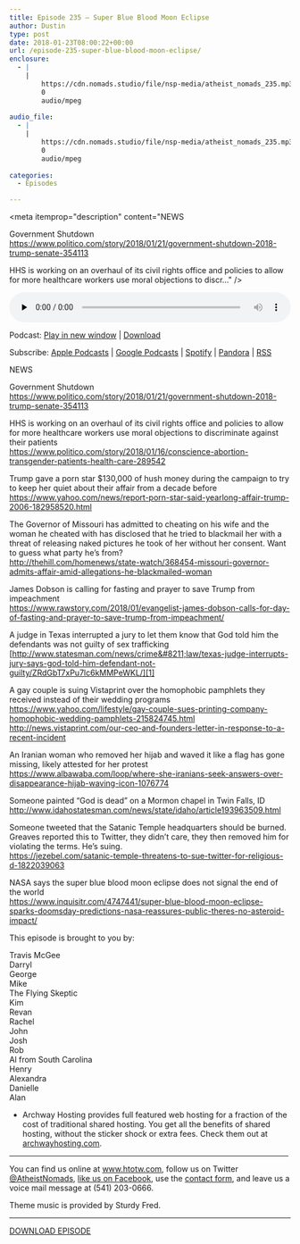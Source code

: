 ```yaml
---
title: ﻿Episode 235 – Super Blue Blood Moon Eclipse
author: Dustin
type: post
date: 2018-01-23T08:00:22+00:00
url: /﻿episode-235-super-blue-blood-moon-eclipse/
enclosure:
  - |
    |
        https://cdn.nomads.studio/file/nsp-media/atheist_nomads_235.mp3
        0
        audio/mpeg
        
audio_file:
  - |
    |
        https://cdn.nomads.studio/file/nsp-media/atheist_nomads_235.mp3
        0
        audio/mpeg
        
categories:
  - Episodes

---
```

<div itemscope itemtype="http://schema.org/AudioObject">
  <meta itemprop="name" content="﻿Episode 235 &#8211; Super Blue Blood Moon Eclipse" />
  
  <meta itemprop="uploadDate" content="2018-01-23T01:00:22-07:00" />
  
  <meta itemprop="encodingFormat" content="audio/mpeg" />
  
  <meta itemprop="description" content="NEWS

Government Shutdown
https://www.politico.com/story/2018/01/21/government-shutdown-2018-trump-senate-354113

HHS is working on an overhaul of its civil rights office and policies to allow for more healthcare workers use moral objections to discr..." />
  
  <meta itemprop="contentUrl" content="https://dts.podtrac.com/redirect.mp3/cdn.nomads.studio/file/nsp-media/atheist_nomads_235.mp3" />
  </p> 
  
  <div class="powerpress_player" id="powerpress_player_8498">
    <audio class="wp-audio-shortcode" id="audio-1681-242" preload="none" style="width: 100%;" controls="controls"><source type="audio/mpeg" src="https://dts.podtrac.com/redirect.mp3/cdn.nomads.studio/file/nsp-media/atheist_nomads_235.mp3?_=242" /><a href="https://dts.podtrac.com/redirect.mp3/cdn.nomads.studio/file/nsp-media/atheist_nomads_235.mp3">https://dts.podtrac.com/redirect.mp3/cdn.nomads.studio/file/nsp-media/atheist_nomads_235.mp3</a></audio>
  </div>
</div>

<p class="powerpress_links powerpress_links_mp3">
  Podcast: <a href="https://dts.podtrac.com/redirect.mp3/cdn.nomads.studio/file/nsp-media/atheist_nomads_235.mp3" class="powerpress_link_pinw" target="_blank" title="Play in new window" onclick="return powerpress_pinw('https://htotw.com/?powerpress_pinw=1681-podcast');" rel="nofollow">Play in new window</a> | <a href="https://dts.podtrac.com/redirect.mp3/cdn.nomads.studio/file/nsp-media/atheist_nomads_235.mp3" class="powerpress_link_d" title="Download" rel="nofollow" download="atheist_nomads_235.mp3">Download</a>
</p>

<p class="powerpress_links powerpress_subscribe_links">
  Subscribe: <a href="https://podcasts.apple.com/us/podcast/humanists-take-on-the-world/id530050098?mt=2&ls=1" class="powerpress_link_subscribe powerpress_link_subscribe_itunes" target="_blank" title="Subscribe on Apple Podcasts" rel="nofollow">Apple Podcasts</a> | <a href="https://www.google.com/podcasts?feed=aHR0cDovL2F0aGVpc3Rub21hZHMubGlic3luLmNvbS9yc3M%3D" class="powerpress_link_subscribe powerpress_link_subscribe_googleplay" target="_blank" title="Subscribe on Google Podcasts" rel="nofollow">Google Podcasts</a> | <a href="https://open.spotify.com/show/3LzK2xZGike6Tc1GEMtMbr?si=LieN9SNuTpq96smuaUsH8A" class="powerpress_link_subscribe powerpress_link_subscribe_spotify" target="_blank" title="Subscribe on Spotify" rel="nofollow">Spotify</a> | <a href="https://www.pandora.com/podcast/atheist-nomads/PC:10122?corr=62071012&part=ug" class="powerpress_link_subscribe powerpress_link_subscribe_pandora" target="_blank" title="Subscribe on Pandora" rel="nofollow">Pandora</a> | <a href="https://htotw.com/feed/podcast/" class="powerpress_link_subscribe powerpress_link_subscribe_rss" target="_blank" title="Subscribe via RSS" rel="nofollow">RSS</a>
</p>

<center>
</center>NEWS

Government Shutdown  
<https://www.politico.com/story/2018/01/21/government-shutdown-2018-trump-senate-354113>

HHS is working on an overhaul of its civil rights office and policies to allow for more healthcare workers use moral objections to discriminate against their patients  
<https://www.politico.com/story/2018/01/16/conscience-abortion-transgender-patients-health-care-289542>

Trump gave a porn star $130,000 of hush money during the campaign to try to keep her quiet about their affair from a decade before  
<https://www.yahoo.com/news/report-porn-star-said-yearlong-affair-trump-2006-182958520.html>

The Governor of Missouri has admitted to cheating on his wife and the woman he cheated with has disclosed that he tried to blackmail her with a threat of releasing naked pictures he took of her without her consent. Want to guess what party he&#8217;s from?  
<http://thehill.com/homenews/state-watch/368454-missouri-governor-admits-affair-amid-allegations-he-blackmailed-woman>

James Dobson is calling for fasting and prayer to save Trump from impeachment  
<https://www.rawstory.com/2018/01/evangelist-james-dobson-calls-for-day-of-fasting-and-prayer-to-save-trump-from-impeachment/>

A judge in Texas interrupted a jury to let them know that God told him the defendants was not guilty of sex trafficking  
[http://www.statesman.com/news/crime&#8211;law/texas-judge-interrupts-jury-says-god-told-him-defendant-not-guilty/ZRdGbT7xPu7lc6kMMPeWKL/][1]

A gay couple is suing Vistaprint over the homophobic pamphlets they received instead of their wedding programs  
<https://www.yahoo.com/lifestyle/gay-couple-sues-printing-company-homophobic-wedding-pamphlets-215824745.html>  
<http://news.vistaprint.com/our-ceo-and-founders-letter-in-response-to-a-recent-incident>

An Iranian woman who removed her hijab and waved it like a flag has gone missing, likely attested for her protest  
<https://www.albawaba.com/loop/where-she-iranians-seek-answers-over-disappearance-hijab-waving-icon-1076774>

Someone painted &#8220;God is dead&#8221; on a Mormon chapel in Twin Falls, ID  
<http://www.idahostatesman.com/news/state/idaho/article193963509.html>

Someone tweeted that the Satanic Temple headquarters should be burned. Greaves reported this to Twitter, they didn&#8217;t care, they then removed him for violating the terms. He&#8217;s suing.  
<https://jezebel.com/satanic-temple-threatens-to-sue-twitter-for-religious-d-1822039063>

NASA says the super blue blood moon eclipse does not signal the end of the world  
<https://www.inquisitr.com/4747441/super-blue-blood-moon-eclipse-sparks-doomsday-predictions-nasa-reassures-public-theres-no-asteroid-impact/>

This episode is brought to you by:

Travis McGee  
Darryl  
George  
Mike  
The Flying Skeptic  
Kim  
Revan  
Rachel  
John  
Josh  
Rob  
Al from South Carolina  
Henry  
Alexandra  
Danielle  
Alan

* Archway Hosting provides full featured web hosting for a fraction of the cost of traditional shared hosting. You get all the benefits of shared hosting, without the sticker shock or extra fees. Check them out at <a href="http://archwayhosting.com/" target="_blank" rel="noopener">archwayhosting.com</a>.

<hr width="500" />

You can find us online at <a href="https://www.htotw.com/" target="_blank" rel="noopener">www.htotw.com</a>, follow us on Twitter <a href="https://htotw.com/twitter" target="_blank" rel="noopener">@AtheistNomads</a>, <a href="https://htotw.com/facebook" target="_blank" rel="noopener">like us on Facebook</a>, use the [contact form](https://htotw.com/contact), and leave us a voice mail message at (541) 203-0666.

Theme music is provided by Sturdy Fred.

<hr width="”500”" />

[DOWNLOAD EPISODE][2]

 [1]: http://www.statesman.com/news/crime--law/texas-judge-interrupts-jury-says-god-told-him-defendant-not-guilty/ZRdGbT7xPu7lc6kMMPeWKL/
 [2]: https://dts.podtrac.com/redirect.mp3/cdn.nomads.studio/file/nsp-media/atheist_nomads_235.mp3